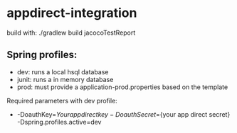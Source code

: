 # appdirect-integration

build with: ./gradlew build jacocoTestReport

## Spring profiles:
* dev: runs a local hsql database
* junit: runs a in memory database
* prod: must provide a application-prod.properties based on the template
 
Required parameters with dev profile:
* -DoauthKey=${Your appdirect key} -DoauthSecret=${your app direct secret} -Dspring.profiles.active=dev

